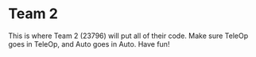 # Team 2
This is where Team 2 (23796) will put all of their code. Make sure TeleOp goes in TeleOp, and Auto goes in Auto. Have fun!
